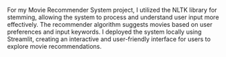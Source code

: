 For my Movie Recommender System project, I utilized the NLTK library for stemming, allowing the system to process and understand user input more effectively. The recommender algorithm suggests movies based on user preferences and input keywords. I deployed the system locally using Streamlit, creating an interactive and user-friendly interface for users to explore movie recommendations.
